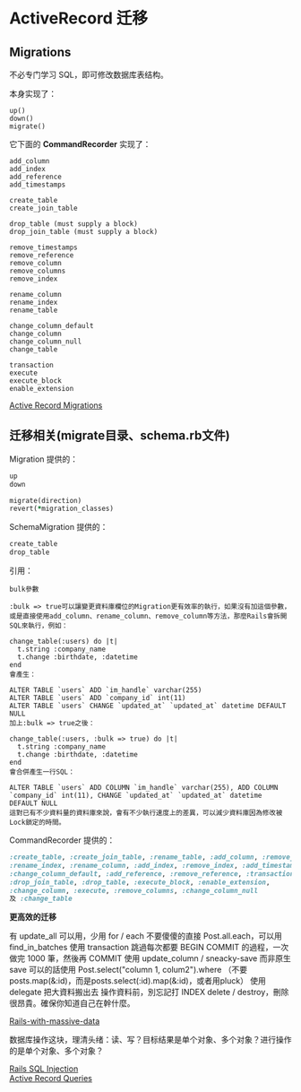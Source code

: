 # ActiveRecord 迁移

## Migrations

不必专门学习 SQL，即可修改数据库表结构。

本身实现了：

```
up()
down()
migrate()
```

它下面的 **CommandRecorder** 实现了：

```
add_column
add_index
add_reference
add_timestamps

create_table
create_join_table

drop_table (must supply a block)
drop_join_table (must supply a block)

remove_timestamps
remove_reference
remove_column
remove_columns
remove_index

rename_column
rename_index
rename_table

change_column_default
change_column
change_column_null
change_table

transaction
execute
execute_block
enable_extension
```

[Active Record Migrations](http://edgeguides.rubyonrails.org/migrations.html)

## 迁移相关(migrate目录、schema.rb文件)

Migration 提供的：

```ruby
up
down

migrate(direction)
revert(*migration_classes)
```

SchemaMigration 提供的：

```ruby
create_table
drop_table
```

引用：

```
bulk參數

:bulk => true可以讓變更資料庫欄位的Migration更有效率的執行，如果沒有加這個參數，或是直接使用add_column、rename_column、remove_column等方法，那麼Rails會拆開SQL來執行，例如：

change_table(:users) do |t|
  t.string :company_name
  t.change :birthdate, :datetime
end
會產生：

ALTER TABLE `users` ADD `im_handle` varchar(255)
ALTER TABLE `users` ADD `company_id` int(11)
ALTER TABLE `users` CHANGE `updated_at` `updated_at` datetime DEFAULT NULL
加上:bulk => true之後：

change_table(:users, :bulk => true) do |t|
  t.string :company_name
  t.change :birthdate, :datetime
end
會合併產生一行SQL：

ALTER TABLE `users` ADD COLUMN `im_handle` varchar(255), ADD COLUMN `company_id` int(11), CHANGE `updated_at` `updated_at` datetime DEFAULT NULL
這對已有不少資料量的資料庫來說，會有不少執行速度上的差異，可以減少資料庫因為修改被Lock鎖定的時間。
```
CommandRecorder 提供的：

```ruby
:create_table, :create_join_table, :rename_table, :add_column, :remove_column,
:rename_index, :rename_column, :add_index, :remove_index, :add_timestamps, :remove_timestamps,
:change_column_default, :add_reference, :remove_reference, :transaction,
:drop_join_table, :drop_table, :execute_block, :enable_extension,
:change_column, :execute, :remove_columns, :change_column_null
及 :change_table
```

**更高效的迁移**

有 update_all 可以用，少用 for / each
不要傻傻的直接 Post.all.each，可以用 find_in_batches
使用 transaction 跳過每次都要 BEGIN COMMIT 的過程，一次做完 1000 筆，然後再 COMMIT
使用 update_column / sneacky-save 而非原生 save
可以的話使用 Post.select("column 1, colum2").where （不要 posts.map(&:id)，而是posts.select(:id).map(&:id)，或者用pluck）
使用 delegate 把大資料搬出去
操作資料前，別忘記打 INDEX
delete / destroy，刪除很昂貴。確保你知道自己在幹什麼。

[Rails-with-massive-data](http://blog.xdite.net/posts/2012/08/22/rails-with-massive-data)

数据库操作这块，理清头绪：读、写？目标结果是单个对象、多个对象？进行操作的是单个对象、多个对象？

[Rails SQL Injection](http://rails-sqli.org/)<br>
[Active Record Queries](http://www.theodinproject.com/ruby-on-rails/active-record-queries)

